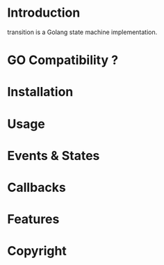 # Introduction

transition is a Golang state machine implementation.

# GO Compatibility ?

# Installation

# Usage

# Events & States

# Callbacks

# Features

# Copyright
